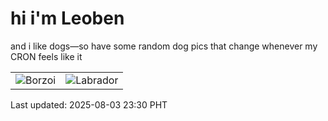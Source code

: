 # hi i'm Leoben

and i like dogs—so have some random dog pics that change whenever my CRON feels like it

|  |  |
|--------|----------|
| ![Borzoi](https://random-dog-vercel.vercel.app/api/random-borzoi?v=1754235007) | ![Labrador](https://random-dog-vercel.vercel.app/api/random-labrador?v=1754235007) |

Last updated: 2025-08-03 23:30 PHT
